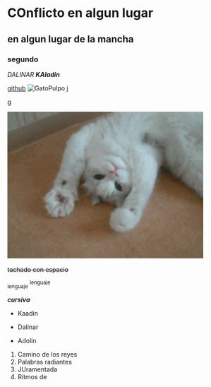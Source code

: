 # COnflicto en algun lugar 

## en algun lugar de la mancha
### segundo
_DALINAR_
***KAladin***

[github](https://github.com/)
![GatoPulpo](https://myoctocat.com/assets/images/base-octocat.svg)
j

g

![gatoCreo](./gif/giphy.gif)

 ~~tachado con espacio~~


<sub>lenguaje</sub>
<sup>lenguaje</sup>

***cursiva***

- Kaadin
* Dalinar
+ Adolin


1. Camino de los reyes
2. Palabras radiantes
3. JUramentada
4. Ritmos de 